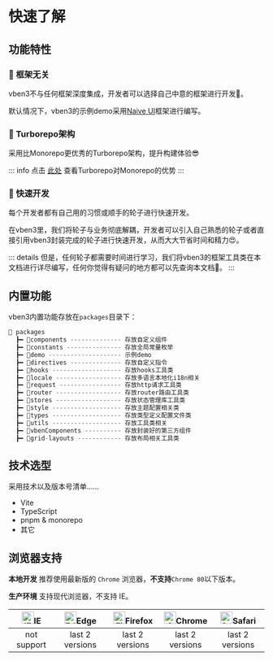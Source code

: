 # 快速了解

## 功能特性

### :jigsaw: 框架无关

vben3不与任何框架深度集成，开发者可以选择自己中意的框架进行开发:smiling_face_with_three_hearts:。

默认情况下，vben3的示例demo采用[Naive UI](https://www.naiveui.com/zh-CN/light)框架进行编写。

### :herb: Turborepo架构

采用比Monorepo更优秀的Turborepo架构，提升构建体验:sunglasses:

::: info
点击 [此处](https://turbo.build/repo/docs/core-concepts/monorepos) 查看Turborepo对Monorepo的优势
:::

### :rocket: 快速开发

每个开发者都有自己用的习惯或顺手的轮子进行快速开发。

在vben3里，我们将轮子与业务彻底解耦，开发者可以引入自己熟悉的轮子或者直接引用vben3封装完成的轮子进行快速开发，从而大大节省时间和精力:heart_eyes:。

::: details
但是，任何轮子都需要时间进行学习，我们将vben3的框架工具类在本文档进行详尽编写，任何你觉得有疑问的地方都可以先查询本文档:thinking:。
:::

## 内置功能

vben3内置功能存放在`packages`目录下：

```js
📁 packages
  ┣━ 📁components -------------- 存放自定义组件
  ┣━ 📁constants --------------- 存放全局常量枚举
  ┣━ 📁demo -------------------- 示例demo
  ┣━ 📁directives -------------- 存放自定义指令
  ┣━ 📁hooks ------------------- 存放hooks工具类
  ┣━ 📁locale ------------------ 存放多语言本地化i18n相关
  ┣━ 📁request ----------------- 存放http请求工具类
  ┣━ 📁router ------------------ 存放router路由工具类
  ┣━ 📁stores ------------------ 存放状态管理库工具类
  ┣━ 📁style ------------------- 存放主题配置相关类 
  ┣━ 📁types ------------------- 存放类型定义配置文件类 
  ┣━ 📁utils ------------------- 存放工具类相关
  ┣━ 📁vbenComponents ---------- 存放封装好的第三方组件
  ┣━ 📁grid-layouts ------------ 存放布局相关工具类
```

## 技术选型

采用技术以及版本号清单……

- Vite
- TypeScript
- pnpm & monorepo
- 其它

## 浏览器支持

**本地开发** 推荐使用最新版的 `Chrome` 浏览器，**不支持**`Chrome 80`以下版本。

**生产环境** 支持现代浏览器，不支持 IE。

| [<img src="https://raw.githubusercontent.com/alrra/browser-logos/master/src/archive/internet-explorer_9-11/internet-explorer_9-11_48x48.png" alt="IE" width="24px" height="24px"  />](http://godban.github.io/browsers-support-badges/)IE | [<img src="https://raw.githubusercontent.com/alrra/browser-logos/master/src/edge/edge_48x48.png" alt=" Edge" width="24px" height="24px" />](http://godban.github.io/browsers-support-badges/)Edge | [<img src="https://raw.githubusercontent.com/alrra/browser-logos/master/src/firefox/firefox_48x48.png" alt="Firefox" width="24px" height="24px" />](http://godban.github.io/browsers-support-badges/)Firefox | [<img src="https://raw.githubusercontent.com/alrra/browser-logos/master/src/chrome/chrome_48x48.png" alt="Chrome" width="24px" height="24px" />](http://godban.github.io/browsers-support-badges/)Chrome | [<img src="https://raw.githubusercontent.com/alrra/browser-logos/master/src/safari/safari_48x48.png" alt="Safari" width="24px" height="24px" />](http://godban.github.io/browsers-support-badges/)Safari |
| :---------------------------------------------------------------------------------------------------------------------------------------------------------------------------------------------------------------------------------------: | :-----------------------------------------------------------------------------------------------------------------------------------------------------------------------------------------------: | :----------------------------------------------------------------------------------------------------------------------------------------------------------------------------------------------------------: | :------------------------------------------------------------------------------------------------------------------------------------------------------------------------------------------------------: | :------------------------------------------------------------------------------------------------------------------------------------------------------------------------------------------------------: |
|                                                                                                                not support                                                                                                                |                                                                                          last 2 versions                                                                                          |                                                                                               last 2 versions                                                                                                |                                                                                             last 2 versions                                                                                              |                                                                                             last 2 versions                                                                                              |
